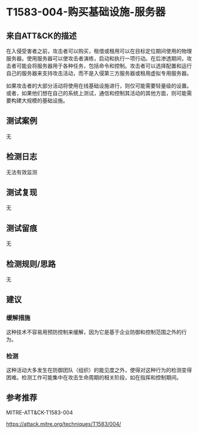 # T1583-004-购买基础设施-服务器

## 来自ATT&CK的描述

在入侵受害者之前，攻击者可以购买，租借或租用可以在目标定位期间使用的物理服务器。使用服务器可以使攻击者演练，启动和执行一项行动。在后渗透期间，攻击者可能会将服务器用于各种任务，包括命令和控制。攻击者可以选择配置和运行自己的服务器来支持攻击活动，而不是入侵第三方服务器或租用虚拟专用服务器。

如果攻击者的大部分活动将使用在线基础设施进行，则仅可能需要轻量级的设置。或者，如果他们想在自己的系统上测试，通信和控制其活动的其他方面，则可能需要构建大规模的基础设施。

## 测试案例

无

## 检测日志

无法有效监测

## 测试复现

无

## 测试留痕

无

## 检测规则/思路

无

## 建议

### 缓解措施

这种技术不容易用预防控制来缓解，因为它是基于企业防御和控制范围之外的行为。

### 检测

这种活动大多发生在防御团队（组织）的能见度之外，使得对这种行为的检测变得困难。检测工作可能集中在攻击生命周期的相关阶段，如在指挥和控制期间。

## 参考推荐

MITRE-ATT&CK-T1583-004

<https://attack.mitre.org/techniques/T1583/004/>
